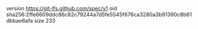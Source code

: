 version https://git-lfs.github.com/spec/v1
oid sha256:2ffe6609ddc86c82c79244a7d5fe5545f676ca3280a3b91390c8b61dbbae6afa
size 233
